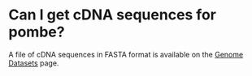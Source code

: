 # Can I get cDNA sequences for pombe?
<!-- pombase_categories: Datasets,Querying/Searching,Sequence Retrieval -->

A file of cDNA sequences in FASTA format is available on the [Genome Datasets](/downloads/genome-datasets) page.

